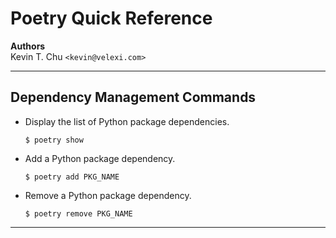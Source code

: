 Poetry Quick Reference
======================

__Authors__  
Kevin T. Chu `<kevin@velexi.com>`

------------------------------------------------------------------------------

## Dependency Management Commands

* Display the list of Python package dependencies.

  ```shell
  $ poetry show
  ```

* Add a Python package dependency.

  ```shell
  $ poetry add PKG_NAME
  ```

* Remove a Python package dependency.

  ```shell
  $ poetry remove PKG_NAME
  ```

------------------------------------------------------------------------------

